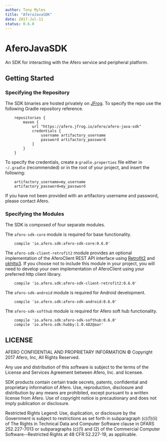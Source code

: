 ```yaml
---
author: Tony Myles
title: "AferoJavaSDK"
date: 2017-Jul-11
status: 0.6.0
---
```


# AferoJavaSDK

An SDK for interacting with the Afero service and peripheral platform.

## Getting Started
### Specifying the Repository

The SDK binaries are hosted privately on [JFrog](https://www.jfrog.com/artifactory/). To specify the repo use the following Gradle repository reference.

```Gradle
    repositories {
        maven {
            url "https://afero.jfrog.io/afero/afero-java-sdk"
            credentials {
                username artifactory_username
                password artifactory_password
            }
        }
    }
```

To specify the credentials, create a `gradle.properties` file either in `~/.gradle` (recommended) or in the root of your project, and insert the following:

```Gradle
    artifactory_username=my_username
    artifactory_password=my_password
```

If you have not been provided with an artifactory username and password, please contact Afero.

### Specifying the Modules

The SDK is composed of four separate modules.

The `afero-sdk-core` module is required for base functionality.
```Gradle
    compile 'io.afero.sdk:afero-sdk-core:0.6.0'
```

The `afero-sdk-client-retrofit2` module provides an optional implementation of the AferoClient REST API interface using [Retrofit2](http://square.github.io/retrofit/) and [okhttp3](http://square.github.io/okhttp/). If you choose not to include this module in your project, you will need to develop your own implementation of AferoClient using your preferred http client library.

```Gradle
    compile 'io.afero.sdk:afero-sdk-client-retrofit2:0.6.0'
```

The `afero-sdk-android` module is required for Android development.
```Gradle
    compile 'io.afero.sdk:afero-sdk-android:0.6.0'
```

The `afero-sdk-softhub` module is required for Afero soft hub functionality.
```Gradle
    compile 'io.afero.sdk:afero-sdk-softhub:0.6.0'
    compile 'io.afero.sdk:hubby:1.0.482@aar'
```

## LICENSE

  AFERO CONFIDENTIAL AND PROPRIETARY INFORMATION
  © Copyright 2017 Afero, Inc, All Rights Reserved.

  Any use and distribution of this software is subject to the terms
  of the License and Services Agreement between Afero, Inc. and licensee.

  SDK products contain certain trade secrets, patents, confidential and
  proprietary information of Afero.  Use, reproduction, disclosure
  and distribution by any means are prohibited, except pursuant to
  a written license from Afero. Use of copyright notice is
  precautionary and does not imply publication or disclosure.

  Restricted Rights Legend:
  Use, duplication, or disclosure by the Government is subject to
  restrictions as set forth in subparagraph (c)(1)(ii) of The
  Rights in Technical Data and Computer Software clause in DFARS
  252.227-7013 or subparagraphs (c)(1) and (2) of the Commercial
  Computer Software--Restricted Rights at 48 CFR 52.227-19, as
  applicable.


